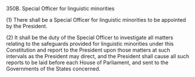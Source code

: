 350B. Special Officer for linguistic minorities

(1) There shall be a Special Officer for linguistic minorities to be appointed by the President.

(2) It shall be the duty of the Special Officer to investigate all matters relating to the safeguards provided for linguistic minorities under this Constitution and report to the President upon those matters at such intervals as the President may direct, and the President shall cause all such reports to be laid before each House of Parliament, and sent to the Governments of the States concerned.

